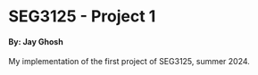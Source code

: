 # SEG3125 - Project 1
#### By: Jay Ghosh
My implementation of the first project of SEG3125, summer 2024.
